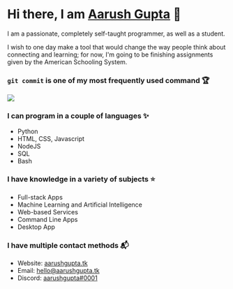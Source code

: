 # Hi there, I am [Aarush Gupta](https://aarushgupta.tk) 👋
<p>I am a passionate, completely self-taught programmer, as well as a student.</p>
<p>I wish to one day make a tool that would change the way people think about connecting and learning; for now, I'm going to be finishing assignments given by the American Schooling System.</p>

### `git commit` is one of my most frequently used command 🏆
![](https://github-readme-stats.vercel.app/api?username=aargup&theme=onedark&count_private=true&show_icons=true)

### I can program in a couple of languages ✨
- Python
- HTML, CSS, Javascript
- NodeJS
- SQL
- Bash

### I have knowledge in a variety of subjects ⭐
- Full-stack Apps
- Machine Learning and Artificial Intelligence
- Web-based Services
- Command Line Apps
- Desktop App

### I have multiple contact methods 📬
- Website: [aarushgupta.tk](https://aarushgupta.tk)
- Email: [hello@aarushgupta.tk](mailto:hello@aarushgupta.tk)
- Discord: [aarushgupta#0001](https://discord.com/users/795838680282693704)
